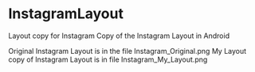 # InstagramLayout
Layout copy for Instagram
Copy of the Instagram Layout in Android

Original Instagram Layout is in the file Instagram_Original.png
My Layout copy of Instagram Layout is in file Instagram_My_Layout.png
